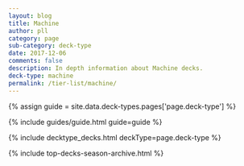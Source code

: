 ```yaml
---
layout: blog
title: Machine
author: pll
category: page
sub-category: deck-type
date: 2017-12-06
comments: false
description: In depth information about Machine decks.
deck-type: machine
permalink: /tier-list/machine/ 
---
```


{% assign guide = site.data.deck-types.pages['page.deck-type'] %}

{% include guides/guide.html guide=guide %}

{% include decktype_decks.html deckType=page.deck-type %}

{% include top-decks-season-archive.html %}